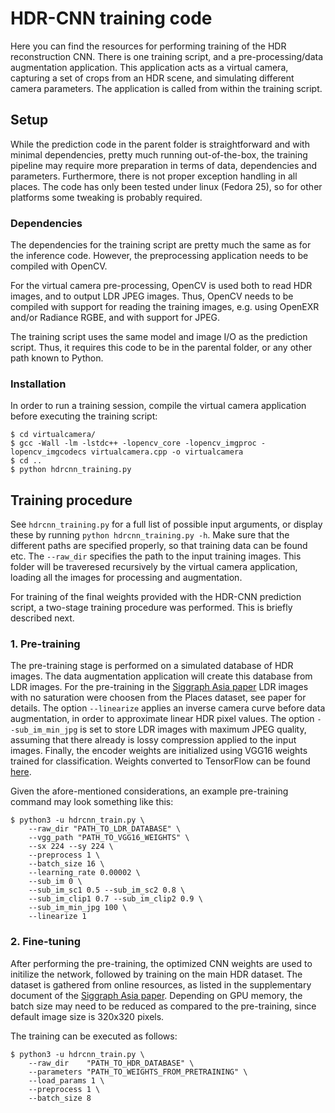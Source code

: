 # **HDR-CNN training code**
Here you can find the resources for performing training of the HDR reconstruction CNN. There is one training script, and a pre-processing/data augmentation application. This application acts as a virtual camera, capturing a set of crops from an HDR scene, and simulating different camera parameters. The application is called from within the training script.

## Setup
While the prediction code in the parent folder is straightforward and with minimal dependencies, pretty much running out-of-the-box, the training pipeline may require more preparation in terms of data, dependencies and parameters. Furthermore, there is not proper exception handling in all places. The code has only been tested under linux (Fedora 25), so for other platforms some tweaking is probably required.


### Dependencies
The dependencies for the training script are pretty much the same as for the inference code. However, the preprocessing application needs to be compiled with OpenCV. 

For the virtual camera pre-processing, OpenCV is used both to read HDR images, and to output LDR JPEG images. Thus, OpenCV needs to be compiled with support for reading the training images, e.g. using OpenEXR and/or Radiance RGBE, and with support for JPEG.

The training script uses the same model and image I/O as the prediction script. Thus, it requires this code to be in the parental folder, or any other path known to Python.

### Installation
In order to run a training session, compile the virtual camera application before executing the training script:

```
$ cd virtualcamera/
$ gcc -Wall -lm -lstdc++ -lopencv_core -lopencv_imgproc -lopencv_imgcodecs virtualcamera.cpp -o virtualcamera
$ cd ..
$ python hdrcnn_training.py
```

## Training procedure
See `hdrcnn_training.py` for a full list of possible input arguments, or display these by running `python hdrcnn_training.py -h`. Make sure that the different paths are specified properly, so that training data can be found etc. The `--raw_dir` specifies the path to the input training images. This folder will be traveresed recursively by the virtual camera application, loading all the images for processing and augmentation.

For training of the final weights provided with the HDR-CNN prediction script, a two-stage training procedure was performed. This is briefly described next.

### 1. Pre-training
The pre-training stage is performed on a simulated database of HDR images. The data augmentation application will create this database from LDR images. For the pre-training in the [Siggraph Asia paper](http://hdrv.org/hdrcnn/) LDR images with no saturation were choosen from the Places dataset, see paper for details. The option `--linearize` applies an inverse camera curve before data augmentation, in order to approximate linear HDR pixel values. The option `--sub_im_min_jpg` is set to store LDR images with maximum JPEG quality, assuming that there already is lossy compression applied to the input images. Finally, the encoder weights are initialized using VGG16 weights trained for classification. Weights converted to TensorFlow can be found [here](http://hdrv.org/hdrcnn/material/vgg16_places365_weights.npy).

Given the afore-mentioned considerations, an example pre-training command may look something like this:

```
$ python3 -u hdrcnn_train.py \
    --raw_dir "PATH_TO_LDR_DATABASE" \
    --vgg_path "PATH_TO_VGG16_WEIGHTS" \
    --sx 224 --sy 224 \
    --preprocess 1 \
    --batch_size 16 \
    --learning_rate 0.00002 \
    --sub_im 0 \
    --sub_im_sc1 0.5 --sub_im_sc2 0.8 \
    --sub_im_clip1 0.7 --sub_im_clip2 0.9 \
    --sub_im_min_jpg 100 \
    --linearize 1 
```

### 2. Fine-tuning
After performing the pre-training, the optimized CNN weights are used to initilize the network, followed by training on the main HDR dataset. The dataset is gathered from online resources, as listed in the supplementary document of the [Siggraph Asia paper](http://hdrv.org/hdrcnn/). Depending on GPU memory, the batch size may need to be reduced as compared to the pre-training, since default image size is 320x320 pixels.

The training can be executed as follows:
```
$ python3 -u hdrcnn_train.py \
    --raw_dir    "PATH_TO_HDR_DATABASE" \
    --parameters "PATH_TO_WEIGHTS_FROM_PRETRAINING" \
    --load_params 1 \
    --preprocess 1 \
    --batch_size 8
```




